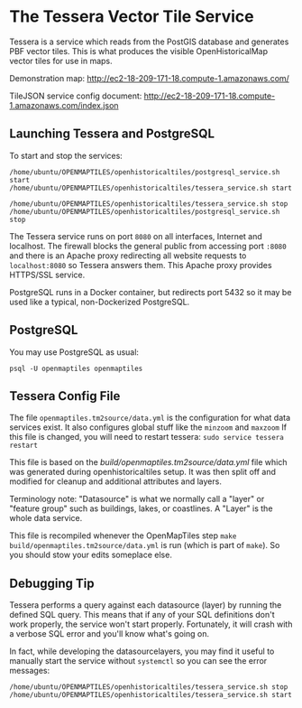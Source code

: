 # The Tessera Vector Tile Service

Tessera is a service which reads from the PostGIS database and generates PBF vector tiles. This is what produces the visible OpenHistoricalMap vector tiles for use in maps.

Demonstration map:
http://ec2-18-209-171-18.compute-1.amazonaws.com/

TileJSON service config document:
http://ec2-18-209-171-18.compute-1.amazonaws.com/index.json


## Launching Tessera and PostgreSQL

To start and stop the services:
```
/home/ubuntu/OPENMAPTILES/openhistoricaltiles/postgresql_service.sh start
/home/ubuntu/OPENMAPTILES/openhistoricaltiles/tessera_service.sh start
```

```
/home/ubuntu/OPENMAPTILES/openhistoricaltiles/tessera_service.sh stop
/home/ubuntu/OPENMAPTILES/openhistoricaltiles/postgresql_service.sh stop
```


The Tessera service runs on port `8080` on all interfaces, Internet and localhost. The firewall blocks the general public from accessing port `:8080` and there is an Apache proxy redirecting all website requests to `localhost:8080` so Tessera answers them. This Apache proxy provides HTTPS/SSL service.

PostgreSQL runs in a Docker container, but redirects port 5432 so it may be used like a typical, non-Dockerized PostgreSQL.


## PostgreSQL

You may use PostgreSQL as usual:

```
psql -U openmaptiles openmaptiles
```


## Tessera Config File

The file `openmaptiles.tm2source/data.yml` is the configuration for what data services exist. It also configures global stuff like the `minzoom` and `maxzoom` If this file is changed, you will need to restart tessera: `sudo service tessera restart`

This file is based on the *build/openmaptiles.tm2source/data.yml* file which was generated during openhistoricaltiles setup. It was then split off and modified for cleanup and additional attributes and layers.

Terminology note: "Datasource" is what we normally call a "layer" or "feature group" such as buildings, lakes, or coastlines. A "Layer" is the whole data service.

This file is recompiled whenever the OpenMapTiles step `make build/openmaptiles.tm2source/data.yml` is run (which is part of `make`). So you should stow your edits someplace else.



## Debugging Tip

Tessera performs a query against each datasource (layer) by running the defined SQL query. This means that if any of your SQL definitions don't work properly, the service won't start properly. Fortunately, it will crash with a verbose SQL error and you'll know what's going on.

In fact, while developing the datasourcelayers, you may find it useful to manually start the service without `systemctl` so you can see the error messages:

```
/home/ubuntu/OPENMAPTILES/openhistoricaltiles/tessera_service.sh stop
/home/ubuntu/OPENMAPTILES/openhistoricaltiles/tessera_service.sh start
```

